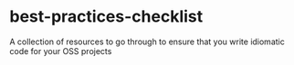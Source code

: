 # best-practices-checklist
A collection of resources to go through to ensure that you write idiomatic code for your OSS projects
